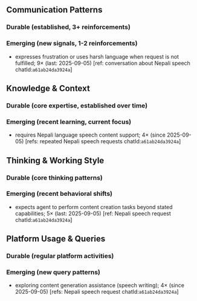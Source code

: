 ## Communication Patterns
### Durable (established, 3+ reinforcements)

### Emerging (new signals, 1-2 reinforcements)
- expresses frustration or uses harsh language when request is not fulfilled; 9× (last: 2025-09-05) [ref: conversation about Nepali speech chatId:`a61ab24da3924a`]

## Knowledge & Context
### Durable (core expertise, established over time)

### Emerging (recent learning, current focus)
- requires Nepali language speech content support; 4× (since 2025-09-05) [refs: repeated Nepali speech requests chatId:`a61ab24da3924a`]

## Thinking & Working Style
### Durable (core thinking patterns)

### Emerging (recent behavioral shifts)
- expects agent to perform content creation tasks beyond stated capabilities; 5× (last: 2025-09-05) [ref: Nepali speech request chatId:`a61ab24da3924a`]

## Platform Usage & Queries
### Durable (regular platform activities)

### Emerging (new query patterns)
- exploring content generation assistance (speech writing); 4× (since 2025-09-05) [refs: Nepali speech request chatId:`a61ab24da3924a`]